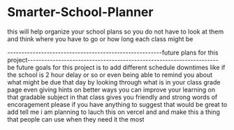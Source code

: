 # Smarter-School-Planner
this will help organize your school plans so you do not have to look at them and think where you have to go or how long each class might be



-------------------------------------------------------future plans for this project-------------------------------------------------------------------- 
be future goals for this project is to add different schedule downtimes like if the school is 2 hour delay or so or even being able to remind you about what might be due that day by looking through what is in your class grade page even giving hints on better ways you can improve your learning on that gradable subject in that class gives you friendly and strong words of encoragement please if you have anything to suggest that would be great to add tell me i am planning to lauch this on vercel and and make this a thing that people can use when they need it the most
